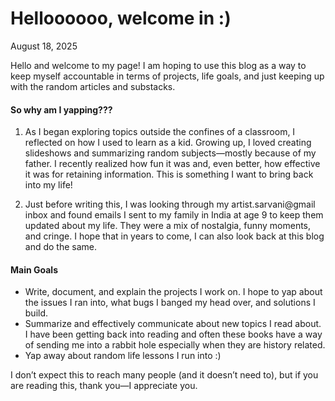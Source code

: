 # Helloooooo, welcome in :)

August 18, 2025

Hello and welcome to my page! I am hoping to use this blog as a way to keep myself accountable in terms of projects, life goals, and just keeping up with the random articles and substacks. 

#### So why am I yapping??? 

1. As I began exploring topics outside the confines of a classroom, I reflected on how I used to learn as a kid. Growing up, I loved creating slideshows and summarizing random subjects—mostly because of my father. I recently realized how fun it was and, even better, how effective it was for retaining information. This is something I want to bring back into my life!

2. Just before writing this, I was looking through my artist.sarvani@gmail inbox and found emails I sent to my family in India at age 9 to keep them updated about my life. They were a mix of nostalgia, funny moments, and cringe. I hope that in years to come, I can also look back at this blog and do the same. 

#### Main Goals 
- Write, document, and explain the projects I work on. I hope to yap about the issues I ran into, what bugs I banged my head over, and solutions I build. 
- Summarize and effectively communicate about new topics I read about. I have been getting back into reading and often these books have a way of sending me into a rabbit hole especially when they are history related.
- Yap away about random life lessons I run into :) 

I don’t expect this to reach many people (and it doesn’t need to), but if you are reading this, thank you—I appreciate you. 
